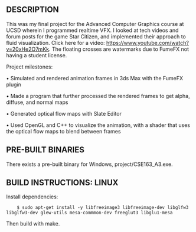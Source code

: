 ## DESCRIPTION

This was my final project for the Advanced Computer Graphics course at UCSD wherein I programmed realtime VFX. I looked at tech videos and forum posts for the game Star Citizen, and implemented their approach to fluid visualization. Click here for a video: https://www.youtube.com/watch?v=20xHe2O7mKk. The floating crosses are watermarks due to FumeFX not having a student license.

Project milestones:

• Simulated and rendered animation frames in 3ds Max with the FumeFX plugin

• Made a program that further processed the rendered frames to get alpha, diffuse, and normal maps

• Generated optical flow maps with Slate Editor

• Used OpenGL and C++ to visualize the animation, with a shader that uses the optical flow maps to blend between frames

## PRE-BUILT BINARIES

There exists a pre-built binary for Windows, project/CSE163_A3.exe.

## BUILD INSTRUCTIONS: LINUX

Install dependencies:

```
    $ sudo apt-get install -y libfreeimage3 libfreeimage-dev libglfw3 libglfw3-dev glew-utils mesa-commmon-dev freeglut3 libglu1-mesa
```

Then build with make.
